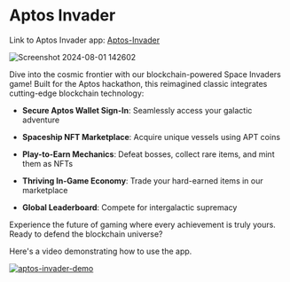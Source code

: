 
# Aptos Invader

Link to Aptos Invader app: [Aptos-Invader](https://aptos-invader.vercel.app/)


![Screenshot 2024-08-01 142602](https://github.com/user-attachments/assets/af0e5904-1afc-40f5-aa2a-a89d2cf543a7)



Dive into the cosmic frontier with our blockchain-powered Space Invaders game! Built for the Aptos hackathon, this reimagined classic integrates cutting-edge blockchain technology:

- **Secure Aptos Wallet Sign-In**: Seamlessly access your galactic adventure

- **Spaceship NFT Marketplace**: Acquire unique vessels using APT coins

- **Play-to-Earn Mechanics**: Defeat bosses, collect rare items, and mint them as NFTs

- **Thriving In-Game Economy**: Trade your hard-earned items in our marketplace

- **Global Leaderboard**: Compete for intergalactic supremacy

Experience the future of gaming where every achievement is truly yours. Ready to defend the blockchain universe?


Here's a video demonstrating how to use the app.

[![aptos-invader-demo](https://img.youtube.com/vi/JLj2ZM_2rpE/1.jpg)](https://www.youtube.com/watch?v=JLj2ZM_2rpE)
